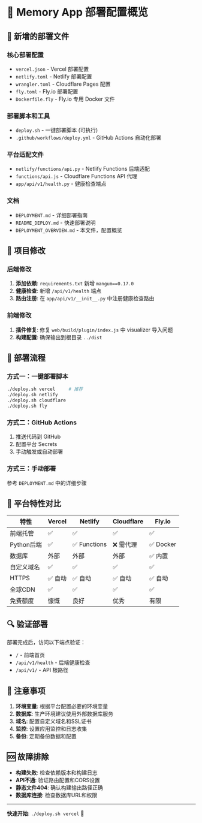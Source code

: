 # 🚀 Memory App 部署配置概览

## 📁 新增的部署文件

### 核心部署配置
- `vercel.json` - Vercel 部署配置
- `netlify.toml` - Netlify 部署配置  
- `wrangler.toml` - Cloudflare Pages 配置
- `fly.toml` - Fly.io 部署配置
- `Dockerfile.fly` - Fly.io 专用 Docker 文件

### 部署脚本和工具
- `deploy.sh` - 一键部署脚本 (可执行)
- `.github/workflows/deploy.yml` - GitHub Actions 自动化部署

### 平台适配文件
- `netlify/functions/api.py` - Netlify Functions 后端适配
- `functions/api.js` - Cloudflare Functions API 代理
- `app/api/v1/health.py` - 健康检查端点

### 文档
- `DEPLOYMENT.md` - 详细部署指南
- `README_DEPLOY.md` - 快速部署说明
- `DEPLOYMENT_OVERVIEW.md` - 本文件，配置概览

## 🔧 项目修改

### 后端修改
1. **添加依赖**: `requirements.txt` 新增 `mangum==0.17.0`
2. **健康检查**: 新增 `/api/v1/health` 端点
3. **路由注册**: 在 `app/api/v1/__init__.py` 中注册健康检查路由

### 前端修改
1. **插件修复**: 修复 `web/build/plugin/index.js` 中 visualizer 导入问题
2. **构建配置**: 确保输出到根目录 `../dist`

## 🎯 部署流程

### 方式一：一键部署脚本
```bash
./deploy.sh vercel     # 推荐
./deploy.sh netlify    
./deploy.sh cloudflare 
./deploy.sh fly        
```

### 方式二：GitHub Actions
1. 推送代码到 GitHub
2. 配置平台 Secrets
3. 手动触发或自动部署

### 方式三：手动部署
参考 `DEPLOYMENT.md` 中的详细步骤

## 🌟 平台特性对比

| 特性 | Vercel | Netlify | Cloudflare | Fly.io |
|------|--------|---------|------------|--------|
| 前端托管 | ✅ | ✅ | ✅ | ✅ |
| Python后端 | ✅ | ✅ Functions | ❌ 需代理 | ✅ Docker |
| 数据库 | 外部 | 外部 | 外部 | ✅ 内置 |
| 自定义域名 | ✅ | ✅ | ✅ | ✅ |
| HTTPS | ✅ 自动 | ✅ 自动 | ✅ 自动 | ✅ 自动 |
| 全球CDN | ✅ | ✅ | ✅ | ✅ |
| 免费额度 | 慷慨 | 良好 | 优秀 | 有限 |

## 🔍 验证部署

部署完成后，访问以下端点验证：

- `/` - 前端首页
- `/api/v1/health` - 后端健康检查
- `/api/v1/` - API 根路径

## 📝 注意事项

1. **环境变量**: 根据平台配置必要的环境变量
2. **数据库**: 生产环境建议使用外部数据库服务
3. **域名**: 配置自定义域名和SSL证书
4. **监控**: 设置应用监控和日志收集
5. **备份**: 定期备份数据和配置

## 🆘 故障排除

- **构建失败**: 检查依赖版本和构建日志
- **API不通**: 验证路由配置和CORS设置  
- **静态文件404**: 确认构建输出路径正确
- **数据库连接**: 检查数据库URL和权限

---

**快速开始**: `./deploy.sh vercel` 🚀